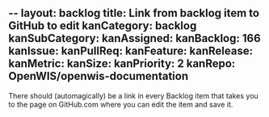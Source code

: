 --
layout: backlog
title: Link from backlog item to GitHub to edit
kanCategory: backlog
kanSubCategory:
kanAssigned:
kanBacklog: 166
kanIssue:
kanPullReq:
kanFeature:
kanRelease:
kanMetric:
kanSize:
kanPriority: 2
kanRepo: OpenWIS/openwis-documentation
---
There should (automagically) be a link in every Backlog item that takes you to the page on GitHub.com where you can edit the item and save it.
